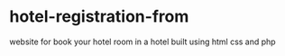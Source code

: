 # hotel-registration-from
 website for book your hotel room in a hotel built using html css and php
